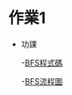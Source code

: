 # 作業1
 * 功課
 
      -[BFS程式碼](https://github.com/jacob13jacob13/myself-/blob/master/HW5/BFS_06170121.py)
      
      -[BFS流程圖](https://github.com/jacob13jacob13/myself-/blob/master/HW5/BFS%E5%AD%B8%E7%BF%92%E6%AD%B7%E7%A8%8B%E3%80%81%E6%B5%81%E7%A8%8B%E5%9C%96.ipynb.pdf)
      
     

